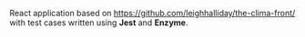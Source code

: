 React application based on https://github.com/leighhalliday/the-clima-front/ with test cases written using **Jest** and **Enzyme**. 